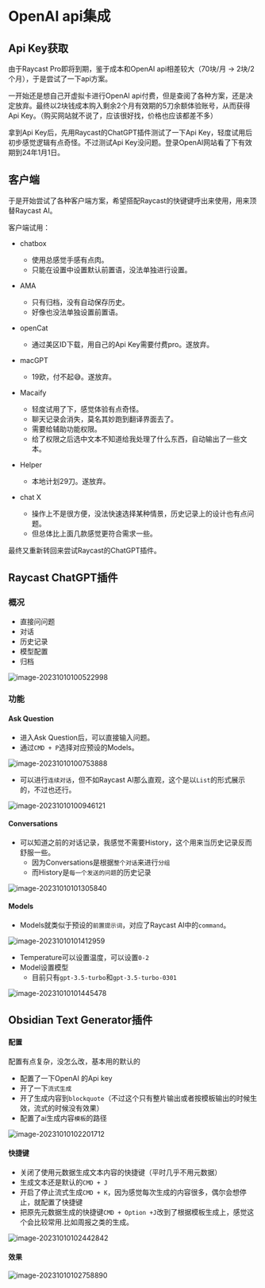 # OpenAI api集成

## Api Key获取

由于Raycast Pro即将到期，鉴于成本和OpenAI api相差较大（70块/月 -> 2块/2个月），于是尝试了一下api方案。

一开始还是想自己开虚拟卡进行OpenAI api付费，但是查阅了各种方案，还是决定放弃。最终以2块钱成本购入剩余2个月有效期的5刀余额体验账号，从而获得Api Key。（购买网站就不说了，应该很好找，价格也应该都差不多）

拿到Api Key后，先用Raycast的ChatGPT插件测试了一下Api Key，轻度试用后初步感觉逻辑有点奇怪。不过测试Api Key没问题。登录OpenAI网站看了下有效期到24年1月1日。

## 客户端

于是开始尝试了各种客户端方案，希望搭配Raycast的快键键呼出来使用，用来顶替Raycast AI。

客户端试用：

- chatbox
  - 使用总感觉手感有点肉。
  - 只能在设置中设置默认前置语，没法单独进行设置。
- AMA
  - 只有归档，没有自动保存历史。
  - 好像也没法单独设置前置语。
- openCat
  - 通过美区ID下载，用自己的Api Key需要付费pro。遂放弃。
- macGPT
  - 19欧，付不起😅。遂放弃。
- Macaify
  - 轻度试用了下，感觉体验有点奇怪。
  - 聊天记录会消失，莫名其妙跑到翻译界面去了。
  - 需要给辅助功能权限。
  - 给了权限之后选中文本不知道给我处理了什么东西，自动输出了一些文本。

- Helper
  - 本地计划29刀。遂放弃。
- chat X
  - 操作上不是很方便，没法快速选择某种情景，历史记录上的设计也有点问题。
  - 但总体比上面几款感觉更符合需求一些。

最终又重新转回来尝试Raycast的ChatGPT插件。

## Raycast ChatGPT插件

### 概况

- 直接问问题
- 对话
- 历史记录
- 模型配置
- 归档

![image-20231010100522998](./assets/image-20231010100522998.png)

### 功能

#### Ask Question

- 进入Ask Question后，可以直接输入问题。
- 通过`CMD + P`选择对应预设的Models。

![image-20231010100753888](./assets/image-20231010100753888.png)

- 可以进行`连续对话`，但不如Raycast AI那么直观，这个是以`List`的形式展示的，不过也还行。

![image-20231010100946121](./assets/image-20231010100946121.png)

#### Conversations

- 可以知道之前的对话记录，我感觉不需要History，这个用来当历史记录反而舒服一些。
  - 因为Conversations是根据`整个对话`来进行`分组`
  - 而History是`每一个发送的问题`的历史记录

![image-20231010101305840](./assets/image-20231010101305840.png)

#### Models

- Models就类似于预设的`前置提示词`，对应了Raycast AI中的`command`。

![image-20231010101412959](./assets/image-20231010101412959.png)

- Temperature可以设置温度，可以设置`0-2`
- Model设置模型
  - 目前只有`gpt-3.5-turbo`和`gpt-3.5-turbo-0301`

![image-20231010101445478](./assets/image-20231010101445478.png)

## Obsidian Text Generator插件

#### 配置

配置有点复杂，没怎么改，基本用的默认的

- 配置了一下OpenAI 的Api key
- 开了一下`流式生成`
- 开了生成内容到`blockquote`（不过这个只有整片输出或者按模板输出的时候生效，流式的时候没有效果）
- 配置了ai生成内容`模板`的路径

![image-20231010102201712](./assets/image-20231010102201712.png)

#### 快捷键

- 关闭了使用元数据生成文本内容的快捷键（平时几乎不用元数据）
- 生成文本还是默认的`CMD + J`
- 开启了停止流式生成`CMD + K`，因为感觉每次生成的内容很多，偶尔会想停止，就配置了快捷键
- 把原先元数据生成的快捷键`CMD + Option +J`改到了根据模板生成上，感觉这个会比较常用.比如周报之类的生成。

![image-20231010102442842](./assets/image-20231010102442842.png)

#### 效果

![image-20231010102758890](./assets/image-20231010102758890.png)